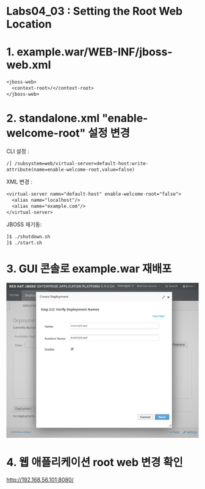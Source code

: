 # Labs04_03 : Setting the Root Web Location

# 1. example.war/WEB-INF/jboss-web.xml

```
<jboss-web>
  <context-root>/</context-root>
</jboss-web>
```

# 2. standalone.xml "enable-welcome-root" 설정 변경
CLI 설정 :
```
/] /subsystem=web/virtual-server=default-host:write-attribute(name=enable-welcome-root,value=false)
```
XML 변경 : 
```
<virtual-server name="default-host" enable-welcome-root="false">
  <alias name="localhost"/>
  <alias name="example.com"/>
</virtual-server>
```
JBOSS 재기동:
```
]$ ./shutdown.sh
]$ ./start.sh
```

# 3. GUI 콘솔로 example.war 재배포
![labs04](imgs/labs04_01_02.png) 

# 4. 웹 애플리케이션 root web 변경 확인
http://192.168.56.101:8080/
